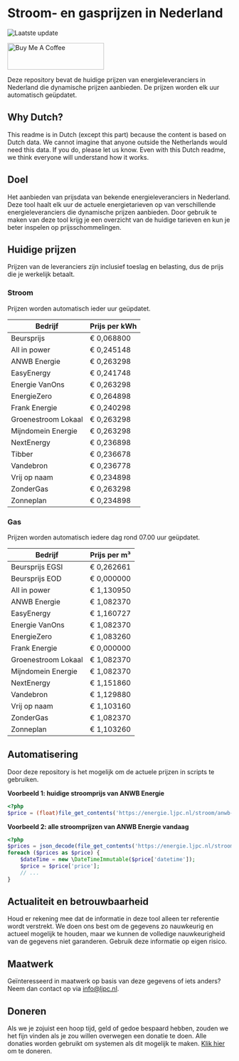 # Stroom- en gasprijzen in Nederland

![Laatste update](https://img.shields.io/badge/laatste%20update-2024--02--11%2000%3A00%20CET-brightgreen)

<a href="https://www.buymeacoffee.com/Lars-" target="_blank"><img src="https://cdn.buymeacoffee.com/buttons/v2/default-orange.png" alt="Buy Me A Coffee" height="60" style="height: 60px !important;width: 217px !important;" ></a>

Deze repository bevat de huidige prijzen van energieleveranciers in Nederland die dynamische prijzen aanbieden. De prijzen worden elk uur automatisch geüpdatet.

## Why Dutch?

This readme is in Dutch (except this part) because the content is based on Dutch data. We cannot imagine that anyone outside the Netherlands would need this data. If you do, please let us know. Even with this Dutch readme, we think
everyone will understand how it works.

## Doel

Het aanbieden van prijsdata van bekende energieleveranciers in Nederland. Deze tool haalt elk uur de actuele energietarieven op van verschillende energieleveranciers die dynamische prijzen aanbieden. Door gebruik te maken van deze tool
krijg je een overzicht van de huidige tarieven en kun je beter inspelen op prijsschommelingen.

## Huidige prijzen

Prijzen van de leveranciers zijn inclusief toeslag en belasting, dus de prijs die je werkelijk betaalt.

### Stroom

Prijzen worden automatisch ieder uur geüpdatet.

 Bedrijf | Prijs per kWh 
---------|---------------
Beursprijs | € 0,068800
All in power | € 0,245148
ANWB Energie | € 0,263298
EasyEnergy | € 0,241748
Energie VanOns | € 0,263298
EnergieZero | € 0,264898
Frank Energie | € 0,240298
Groenestroom Lokaal | € 0,263298
Mijndomein Energie | € 0,263298
NextEnergy | € 0,236898
Tibber | € 0,236678
Vandebron | € 0,236778
Vrij op naam | € 0,234898
ZonderGas | € 0,263298
Zonneplan | € 0,234898


### Gas

Prijzen worden automatisch iedere dag rond 07.00 uur geüpdatet.

 Bedrijf | Prijs per m³ 
---------|--------------
Beursprijs EGSI | € 0,262661
Beursprijs EOD | € 0,000000
All in power | € 1,130950
ANWB Energie | € 1,082370
EasyEnergy | € 1,160727
Energie VanOns | € 1,082370
EnergieZero | € 1,083260
Frank Energie | € 0,000000
Groenestroom Lokaal | € 1,082370
Mijndomein Energie | € 1,082370
NextEnergy | € 1,151860
Vandebron | € 1,129880
Vrij op naam | € 1,103160
ZonderGas | € 1,082370
Zonneplan | € 1,103260


## Automatisering

Door deze repository is het mogelijk om de actuele prijzen in scripts te gebruiken.

**Voorbeeld 1: huidige stroomprijs van ANWB Energie**

```php
<?php
$price = (float)file_get_contents('https://energie.ljpc.nl/stroom/anwb-energie-nu.txt');

```

**Voorbeeld 2: alle stroomprijzen van ANWB Energie vandaag**

```php
<?php
$prices = json_decode(file_get_contents('https://energie.ljpc.nl/stroom/all-in-power-vandaag.json'),true);
foreach ($prices as $price) {
    $dateTime = new \DateTimeImmutable($price['datetime']);
    $price = $price['price'];
    // ...
}
```

## Actualiteit en betrouwbaarheid

Houd er rekening mee dat de informatie in deze tool alleen ter referentie wordt verstrekt. We doen ons best om de gegevens zo nauwkeurig en actueel mogelijk te houden, maar we kunnen de volledige nauwkeurigheid van de gegevens niet
garanderen. Gebruik deze informatie op eigen risico.

## Maatwerk

Geïnteresseerd in maatwerk op basis van deze gegevens of iets anders? Neem dan contact op
via [info@ljpc.nl](mailto:info@ljpc.nl?subject=Energie%20prijzen).

## Doneren

Als we je zojuist een hoop tijd, geld of gedoe bespaard hebben, zouden we het fijn vinden als je zou willen overwegen een
donatie te doen. Alle donaties worden gebruikt om systemen als dit mogelijk te
maken. [Klik hier](https://www.buymeacoffee.com/Lars-) om te doneren.

